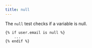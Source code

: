 ```yaml
---
title: null
---
```


The `null` test checks if a variable is null.

```twig
{% if user.email is null %}
	...
{% endif %}
```